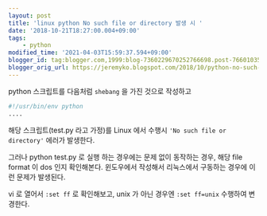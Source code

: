```yaml
---
layout: post
title: 'linux python No such file or directory 발생 시 '
date: '2018-10-21T18:27:00.004+09:00'
tags:
    - python
modified_time: '2021-04-03T15:59:37.594+09:00'
blogger_id: tag:blogger.com,1999:blog-7360229670252766698.post-7660103568454859458
blogger_orig_url: https://jeremyko.blogspot.com/2018/10/python-no-such-file-or-directory.html
---
```


python 스크립트를 다음처럼 `shebang` 을 가진 것으로 작성하고

```sh
#!/usr/bin/env python
....
```

해당 스크립트(test.py 라고 가정)를 Linux 에서 수행시 `'No such file or directory'` 에러가 발생한다.

그러나 python test.py 로 실행 하는 경우에는 문제 없이 동작하는 경우,
해당 file format 이 dos 인지 확인해본다.
윈도우에서 작성해서 리눅스에서 구동하는 경우에 이런 문제가 발생된다.

vi 로 열어서 `:set ff` 로 확인해보고, unix 가 아닌 경우엔
`:set ff=unix` 수행하여 변경한다.
